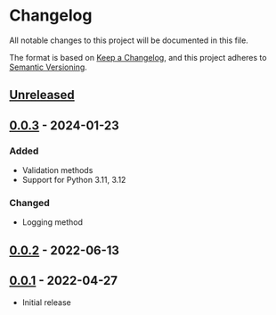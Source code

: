 # Changelog

All notable changes to this project will be documented in this file.

The format is based on [Keep a Changelog](https://keepachangelog.com/en/1.1.0/),
and this project adheres to [Semantic Versioning](https://semver.org/spec/v2.0.0.html).

## [Unreleased]

## [0.0.3] - 2024-01-23

### Added

- Validation methods
- Support for Python 3.11, 3.12

### Changed

- Logging method

## [0.0.2] - 2022-06-13

## [0.0.1] - 2022-04-27

- Initial release

[unreleased]: https://github.com/jasminsternkopf/english_text_normalization/compare/v0.0.3...HEAD
[0.0.3]: https://github.com/jasminsternkopf/english_text_normalization/compare/v0.0.2...v0.0.3
[0.0.2]: https://github.com/jasminsternkopf/english_text_normalization/compare/v0.0.1...v0.0.2
[0.0.1]: https://github.com/jasminsternkopf/english_text_normalization/releases/tag/v0.0.1
